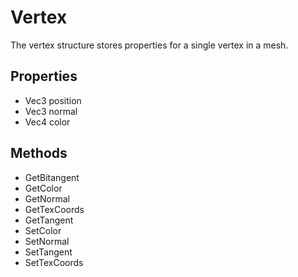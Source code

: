 # Vertex #
The vertex structure stores properties for a single vertex in a mesh.

## Properties ##
- Vec3 position
- Vec3 normal
- Vec4 color

## Methods ##
- GetBitangent
- GetColor
- GetNormal
- GetTexCoords
- GetTangent
- SetColor
- SetNormal
- SetTangent
- SetTexCoords
